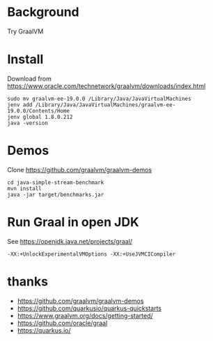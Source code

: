 # Background

Try GraalVM

# Install

Download from https://www.oracle.com/technetwork/graalvm/downloads/index.html

    sudo mv graalvm-ee-19.0.0 /Library/Java/JavaVirtualMachines
    jenv add /Library/Java/JavaVirtualMachines/graalvm-ee-19.0.0/Contents/Home
    jenv global 1.8.0.212
    java -version

# Demos

Clone https://github.com/graalvm/graalvm-demos

    cd java-simple-stream-benchmark
    mvn install
    java -jar target/benchmarks.jar 

# Run Graal in open JDK

See https://openjdk.java.net/projects/graal/

    -XX:+UnlockExperimentalVMOptions -XX:+UseJVMCICompiler    

# thanks

* https://github.com/graalvm/graalvm-demos
* https://github.com/quarkusio/quarkus-quickstarts
* https://www.graalvm.org/docs/getting-started/
* https://github.com/oracle/graal
* https://quarkus.io/